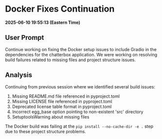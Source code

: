 # Docker Fixes Continuation

**2025-06-10 19:55:13 (Eastern Time)**

## User Prompt
Continue working on fixing the Docker setup issues to include Gradio in the dependencies for the chatterbox application. We were working on resolving build failures related to missing files and project structure issues.

## Analysis
Continuing from previous session where we identified several build issues:
1. Missing README.md file referenced in pyproject.toml
2. Missing LICENSE file referenced in pyproject.toml  
3. Deprecated license table format in pyproject.toml
4. Incorrect egg_base option pointing to non-existent 'src' directory
5. SetuptoolsWarning about missing files

The Docker build was failing at the `pip install --no-cache-dir -e .` step due to these project structure problems.
